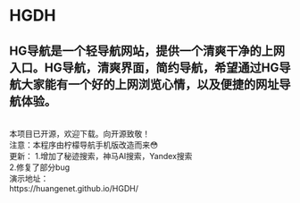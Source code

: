 # HGDH
## HG导航是一个轻导航网站，提供一个清爽干净的上网入口。HG导航，清爽界面，简约导航，希望通过HG导航大家能有一个好的上网浏览心情，以及便捷的网址导航体验。
<br>
本项目已开源，欢迎下载。向开源致敬！
<br>
注意：本程序由柠檬导航手机版改造而来😳
<br>
更新：
1.增加了秘迹搜索，神马AI搜索，Yandex搜索
<br>
2.修复了部分bug
<br>
演示地址：
<br>
https://huangenet.github.io/HGDH/
